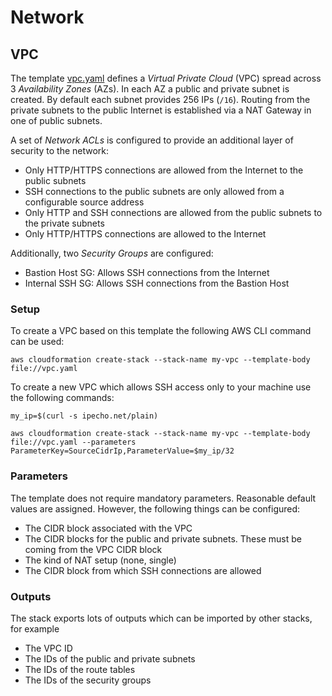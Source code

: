 # Network

## VPC

The template [vpc.yaml](vpc.yaml) defines a _Virtual Private Cloud_ (VPC) spread across 3 _Availability Zones_ (AZs). In each AZ a public and private subnet is created. By default each subnet provides 256 IPs (`/16`). Routing from the private subnets to the public Internet is established via a NAT Gateway in one of public subnets.

A set of _Network ACLs_ is configured to provide an additional layer of security to the network:

* Only HTTP/HTTPS connections are allowed from the Internet to the public subnets
* SSH connections to the public subnets are only allowed from a configurable source address
* Only HTTP and SSH connections are allowed from the public subnets to the private subnets
* Only HTTP/HTTPS connections are allowed to the Internet

Additionally, two _Security Groups_ are configured:

* Bastion Host SG: Allows SSH connections from the Internet
* Internal SSH SG: Allows SSH connections from the Bastion Host

### Setup

To create a VPC based on this template the following AWS CLI command can be used:

```
aws cloudformation create-stack --stack-name my-vpc --template-body file://vpc.yaml
```

To create a new VPC which allows SSH access only to your machine use the following commands:

```
my_ip=$(curl -s ipecho.net/plain)

aws cloudformation create-stack --stack-name my-vpc --template-body file://vpc.yaml --parameters ParameterKey=SourceCidrIp,ParameterValue=$my_ip/32
```

### Parameters

The template does not require mandatory parameters. Reasonable default values are assigned. However, the following things can be configured:

* The CIDR block associated with the VPC
* The CIDR blocks for the public and private subnets. These must be coming from the VPC CIDR block
* The kind of NAT setup (none, single)
* The CIDR block from which SSH connections are allowed

### Outputs

The stack exports lots of outputs which can be imported by other stacks, for example

* The VPC ID
* The IDs of the public and private subnets
* The IDs of the route tables
* The IDs of the security groups
